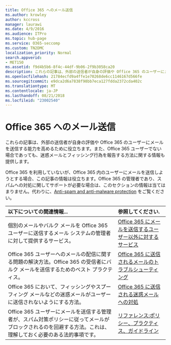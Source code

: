 ```yaml
---
title: Office 365 へのメール送信
ms.author: krowley
author: kccross
manager: laurawi
ms.date: 4/9/2016
ms.audience: ITPro
ms.topic: hub-page
ms.service: O365-seccomp
ms.custom: TN2DMC
localization_priority: Normal
search.appverid:
- MET150
ms.assetid: f9d4b5b6-8f4c-44df-9b06-2f9b3058ca20
description: これらの記事は、外部の送信者が自身の評価や Office 365 のユーザーにメールを送信する能力を高めるために役立ちます。また、Office 365 ユーザーでない場合であっても、迷惑メールとフィッシング行為を報告する方法に関する情報も提供します。
ms.openlocfilehash: 21784ecfd9a4ffe1e70268de6cc1146167d566fe
ms.sourcegitcommit: e9dca2d6a7838f98bb7eca127fdda2372cda402c
ms.translationtype: MT
ms.contentlocale: ja-JP
ms.lasthandoff: 08/21/2018
ms.locfileid: "23002540"
---
```

# <a name="sending-mail-to-office-365"></a>Office 365 へのメール送信

これらの記事は、外部の送信者が自身の評価や Office 365 のユーザーにメールを送信する能力を高めるために役立ちます。また、Office 365 ユーザーでない場合であっても、迷惑メールとフィッシング行為を報告する方法に関する情報も提供します。
  
Office 365 を利用していないが、Office 365 内のユーザーにメールを送信しようとする場合、この記事の情報は役立ちます。Office 365 の管理者であり、スパムへの対処に関してサポートが必要な場合は、このセクションの情報は当てはまりません。代わりに、[Anti-spam and anti-malware protection](http://technet.microsoft.com/library/93c6c227-7442-4293-b64d-ec8f15c928db.aspx) をご覧ください。
  
|**以下についての関連情報...**|**参照してください.**|
|:-----|:-----|
|個別のメールやバルク メールを Office 365 ユーザーに送信するメール システムの管理者に対して提供するサービス。  <br/> |[Office 365 にメールを送信するユーザー以外に対するサービス](services-for-non-customers.md) <br/> |
|Office 365 ユーザーへのメールの配信に関する問題の解決方法。Office 365 の受信者にバルク メールを送信するためのベスト プラクティス。  <br/> |[Office 365 に送信されるメールのトラブルシューティング](troubleshooting-mail-sent-to-office-365.md) <br/> |
|Office 365 において、フィッシングやスプーフィング メールなどの迷惑メールがユーザーに送信されないようにする方法。  <br/> |[Office 365 に送信される迷惑メールへの対処](fighting-junk-email.md) <br/> |
|Office 365 ユーザーにメールを送信する管理者が、スパム対策ポリシーに従ってメールがブロックされるのを回避する方法。これは、理解しておく必要のある法的事項です。  <br/> |[リファレンス:ポリシー、プラクティス、ガイドライン](reference-policies-practices-and-guidelines.md) <br/> |
   

